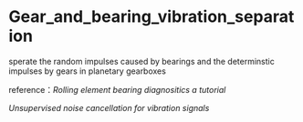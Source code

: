 # Gear_and_bearing_vibration_separation
 sperate the random impulses caused by bearings and the determinstic impulses by gears in planetary gearboxes 

reference：*Rolling element bearing diagnositics a tutorial*

*Unsupervised noise cancellation for vibration signals*